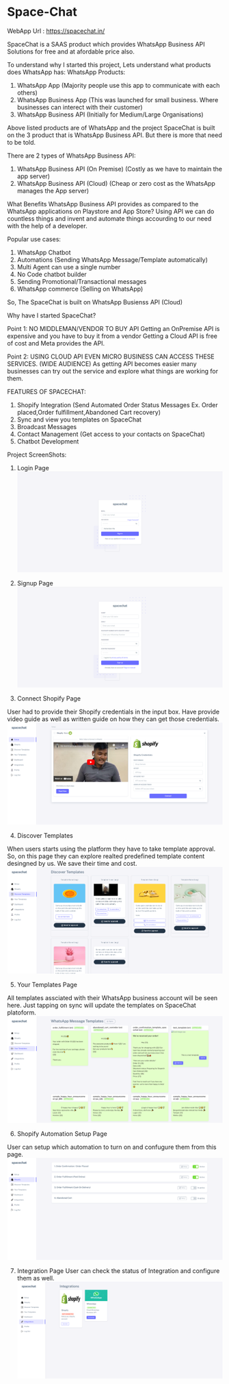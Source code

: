 # Space-Chat

WebApp Url : https://spacechat.in/

SpaceChat is a SAAS product which provides WhatsApp Business API Solutions for free and at afordable price also.

To understand why I started this project, Lets understand what products does WhatsApp has:
WhatsApp Products:
1. WhatsApp App (Majority people use this app to communicate with each others)
2. WhatsApp Business App (This was launched for small business. Where businesses can interect with their customer)
3. WhatsApp Business API (Initially for Medium/Large Organisations)

Above listed products are of WhatsApp and the project SpaceChat is built on the 3 product that is WhatsApp Business API.
But there is more that need to be told.

There are 2 types of WhatsApp Business API:
1. WhatsApp Business API (On Premise) (Costly as we have to maintain the app server)
2. WhatsApp Business API (Cloud) (Cheap or zero cost as the WhatsApp manages the App server)

What Benefits WhatsApp Business API provides as compared to the WhatsApp applications on Playstore and App Store?
Using API we can do countless things and invent and automate things accourding to our need with the help of a developer.

Popular use cases:
1. WhatsApp Chatbot
2. Automations (Sending WhatsApp Message/Template automatically)
3. Multi Agent can use a single number
4. No Code chatbot builder
5. Sending Promotional/Transactional messages
6. WhatsApp commerce (Selling on WhatsApp)


So, The SpaceChat is built on WhatsApp Busienss API (Cloud)

Why have I started SpaceChat?

Point 1:
NO MIDDLEMAN/VENDOR TO BUY API
Getting an OnPremise API is expensive and you have to buy it from a vendor
Getting a Cloud API is free of cost and Meta provides the API.

Point 2:
USING CLOUD API EVEN MICRO BUSINESS CAN ACCESS THESE SERVICES. (WIDE AUDIENCE)
As getting API becomes easier many businesses can try out the service and explore what things are working for them.


FEATURES OF SPACECHAT:
1. Shopify Integration (Send Automated Order Status Messages Ex. Order placed,Order fulfillment,Abandoned Cart recovery)
2. Sync and view you templates on SpaceChat
3. Broadcast Messages
4. Contact Management (Get access to your contacts on SpaceChat)
5. Chatbot Development

Project ScreenShots:
1. Login Page
![Login Page Screenshot](https://github.com/gshubham533/Space-Chat/blob/main/screenshots/login.png)

2. Signup Page
![Signup Page Screenshot](https://github.com/gshubham533/Space-Chat/blob/main/screenshots/singup.png)

3. Connect Shopify Page

  User had to provide their Shopify credentials in the input box. Have provide video guide as well as written guide on how they can get those credentials.
![Connect Shopify Page Screenshot](https://github.com/gshubham533/Space-Chat/blob/main/screenshots/setup.png)

4. Discover Templates

  When users starts using the platform they have to take template approval. So, on this page they can explore realted predefined template content desingned by us. We save their time and cost.
 ![Discover Template Screenshot](https://github.com/gshubham533/Space-Chat/blob/main/screenshots/discover%20templates.png)
 
5. Your Templates Page

  All templates assciated with their WhatsApp business account will be seen here. Just tapping on sync will update the templates on SpaceChat platoform.
 ![Your Templates page screenshot](https://github.com/gshubham533/Space-Chat/blob/main/screenshots/Your%20Templates.png)
 
6. Shopify Automation  Setup Page

  User can setup which automation to turn on and confugure them from this page.
 ![Shopify Automation  Setup Page Screenshot](https://github.com/gshubham533/Space-Chat/blob/main/screenshots/shopify.png)

7. Integration Page
  User can check the status of Integration and configure them as well.
![Integration page screenshot](https://github.com/gshubham533/Space-Chat/blob/main/screenshots/Integration.png)

